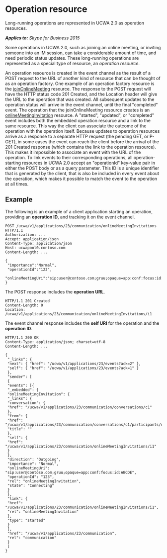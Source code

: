 
# Operation resource
Long-running operations are represented in UCWA 2.0 as operation resources.


 _**Applies to:** Skype for Business 2015_

Some operations in UCWA 2.0, such as joining an online meeting, or inviting someone into an IM session, can take a considerable amount of time, and need periodic status updates. These long-running operations are represented as a special type of resource, an _operation resource_.

An operation resource is created in the event channel as the result of a POST request to the URL of another kind of resource that can be thought of as an operation factory. One example of an operation factory resource is the [joinOnlineMeeting](joinOnlineMeeting_ref.md) resource. The response to the POST request will have the HTTP status code 201 Created, and the Location header will give the URL to the operation that was created.
All subsequent updates to the operation status will arrive in the event channel, until the final "completed" event. The operation that the joinOnlineMeeting resource creates is an [onlineMeetingInvitation](onlineMeetingInvitation_ref.md) resource. A "started", "updated", or "completed" event includes both the embedded operation resource and a link to the same resource. This way the client can associate the outcome of the operation with the operation itself.
Because updates to operation resources arrive as a response to a separate HTTP request (the pending GET, or P-GET), in some cases the event can reach the client before the arrival of the 201 Created response (which contains the link to the operation resource). This makes it impossible to associate an event with the URL of the operation. To link events to their corresponding operations, all operation-starting resources in UCWA 2.0 accept an "operationId" key-value pair in either the POST body or as a query parameter. This ID is a unique identifier that is generated by the client, that is also be included in every event about the operation, which makes it possible to match the event to the operation at all times.

## Example

The following is an example of a client application starting an operation, providing an **operation ID**, and tracking it on the event channel.


```
POST /ucwa/v1/applications/23/communication/onlineMeetingInvitations HTTP/1.1 
Authorization: ... 
Accept: application/json 
Content-Type: application/json 
Host: ucwapool0.contoso.com 
Content-Length: ... 

{
 "importance":"Normal",
 "operationId":"123", 
 "onlineMeetingUri":"sip:user@contoso.com;gruu;opaque=app:conf:focus:id:ABCDE"
} 

```

The POST response includes the **operation URL**.




```
HTTP/1.1 201 Created 
Content-Length: 0 
Location: /ucwa/v1/applications/23/communication/onlineMeetingInvitations/i1
```

The event channel response includes the **self URI** for the operation and the **operation ID**.




```
HTTP/1.1 200 OK 
Content-Type: application/json; charset=utf-8 
Content-Length: ... 

{ 
 "_links": { 
 "next": { "href": "/ucwa/v1/applications/23/events?ack=2" }, 
 "self": { "href": "/ucwa/v1/applications/23/events?ack=1" }
 }, 
 "sender": [ 
 { 
 "events": [{ 
 "_embedded": { 
 "onlineMeetingInvitation": { 
 "_links": { 
 "conversation": { 
 "href": "/ucwa/v1/applications/23/communication/conversations/c1" 
 }, 
 "from": { 
 "href": "/ucwa/v1/applications/23/communication/conversations/c1/participants/user@contoso.com", 
 "title": "" 
 }, 
 "self": { 
 "href": "/ucwa/v1/applications/23/communication/onlineMeetingInvitations/i1" 
 } 
 }, 
 "direction": "Outgoing", 
 "importance": "Normal", 
 "onlineMeetingUri": "sip:user@contoso.com;gruu;opaque=app:conf:focus:id:ABCDE", 
 "operationId": "123", 
 "rel": "onlineMeetingInvitation", 
 "state": "Connecting" 
 } 
 }, 
 "link": { 
 "href": "/ucwa/v1/applications/23/communication/onlineMeetingInvitations/i1", 
 "rel": "onlineMeetingInvitation" 
 }, 
 "type": "started" 
 } 
 ], 
 "href": "/ucwa/v1/applications/23/communication", 
 "rel": "communication" 
 } 
 ] 
}
```

